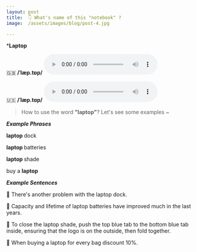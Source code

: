 ```yaml
---
layout: post
title:  👇 What's name of this "notebook" ?
image:  /assets/images/blog/post-4.jpg

---
```

***<B>Laptop</B>**

🇬🇧 <B>/ˈlæp.tɒp/</B>
<audio controls="controls">
  <source src="/assets/audio/laptop-gb.mp3" type="audio/mpeg">
<embed height="100" width="100" src="/i/song.mp3" />
</audio>

🇺🇸 <B>/ˈlæp.tɑp/</B>
<audio controls="controls">
  <source src="/assets/audio/laptop-us.mp3" type="audio/mpeg">
<embed height="100" width="100" src="/i/song.mp3" />
</audio>

> How to use the word <B>"laptop"</B>? Let's see some examples ~ 

**<i> <B> Example Phrases</B></i>**

<B> laptop </B> dock

<B> laptop </B> batteries

<B> laptop </B> shade

buy a <B>laptop</B>

**<i> <B> Example Sentences </B></i>**

📍 There's another problem with the laptop dock. <br>

📍 Capacity and lifetime of laptop batteries have improved much in the last years.<br>

📍 To close the laptop shade, push the top blue tab to the bottom blue tab inside, ensuring that the logo is on the outside, then fold together.<br>

📍 When buying a laptop for every bag discount 10%.<br>